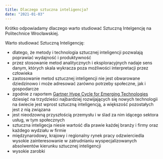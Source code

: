 ```yaml
---
title: Dlaczego sztuczna inteligencja?
date: "2021-01-03"
---
```


Krótko odpowiadamy dlaczego warto studiować Sztuczną Intelgencję na Politechnice Wrocławskiej.

<!--more-->

Warto studiować Sztuczną Inteligencję: 

* dlatego, że metody i technologia sztucznej inteligencji pozwalają poprawiać wydajność i produktywność 
* przez stosowanie metod analitycznych i eksploracyjnych nadaje sens danym, których skala wykracza poza możliwości interpretacji przez człowieka
* zastosowanie metod sztucznej inteligencji nie jest obwarowane dziedzinowo i może adresować zarówno potrzeby społeczne, jak i gospodarcze
* zgodnie z raportem [Gartner Hype Cycle for Emerging Technologies](https://www.gartner.com/smarterwithgartner/5-trends-drive-the-gartner-hype-cycle-for-emerging-technologies-2020/) dziesięć na trzydzieści najbardziej rozwijających się nowych technologii na świecie jest wprost sztuczną inteligencją, a większość pozostałych jest z nią związana
* jest nieodzowną przyszłością przemysłu i w ślad za nim idącego sektora usług, w tym społecznych 
* sztuczna inteligecja niesie wartość dla prawie każdej branży i firmy oraz każdego wydziału w firmie 
* międzynarodowy, krajowy i regionalny rynek pracy odzwierciedla wysokie zainteresowanie w zatrudnianiu wyspecjalizowanych absolwentów kierunku sztucznej inteligencji
* wysokie zarobki